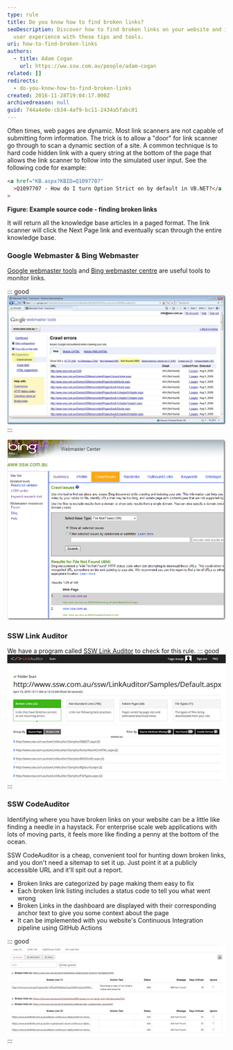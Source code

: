 ```yaml
---
type: rule
title: Do you know how to find broken links?
seoDescription: Discover how to find broken links on your website and improve
  user experience with these tips and tools.
uri: how-to-find-broken-links
authors:
  - title: Adam Cogan
    url: https://ww.ssw.com.au/people/adam-cogan
related: []
redirects:
  - do-you-know-how-to-find-broken-links
created: 2016-11-28T19:04:17.000Z
archivedreason: null
guid: 744a4e0e-cb34-4af9-bc11-2434a5fabc01
---
```

Often times, web pages are dynamic. Most link scanners are not capable of submitting form information. The trick is to allow a "door" for link scanner go through to scan a dynamic section of a site. A common technique is to hard code hidden link with a query string at the bottom of the page that allows the link scanner to follow into the simulated user input. See the following code for example:

<!--endintro-->

```html
<a href="KB.aspx?KBID=Q1097707"
  >Q1097707 - How do I turn Option Strict on by default in VB.NET?</a
>
```

**Figure: Example source code - finding broken links**



It will return all the knowledge base articles in a paged format. The link scanner will click the Next Page link and eventually scan through the entire knowledge base.

### Google Webmaster & Bing Webmaster

[Google webmaster tools](https://www.google.com/webmasters) and [Bing webmaster centre](http://www.bing.com/toolbox/webmaster/) are useful tools to monitor links.

::: good
![Figure: In Google webmaster tools you can see all broken URLs, and even the pages who are linking to them (known as referrer, found in the 'Linked From' column)](GoogleWebMaster.jpg)
:::

![Figure: In Bing webmaster centre you can find the broken URL which is linked by the above URL](BingWebMaster.jpg)

### SSW Link Auditor

We have a program called [SSW Link Auditor](https://sswlinkauditor.com/) to check for this rule.
::: good
![Figure: SSW Link Auditor automatically locate broken links](link-auditor-scan.jpg)
:::

### SSW CodeAuditor

Identifying where you have broken links on your website can be a little like finding a needle in a haystack. For enterprise scale web applications with lots of moving parts, it feels more like finding a penny at the bottom of the ocean.

SSW CodeAuditor is a cheap, convenient tool for hunting down broken links, and you don't need a sitemap to set it up. Just point it at a publicly accessible URL and it'll spit out a report.

* Broken links are categorized by page making them easy to fix
* Each broken link listing includes a status code to tell you what went wrong
* Broken Links in the dashboard are displayed with their corresponding anchor text to give you some context about the page
* It can be implemented with you website's Continuous Integration pipeline using GitHub Actions

::: good
![Figure: Using SSW Code Auditor's broken link dashboard](broken-link-summary.png)
:::
